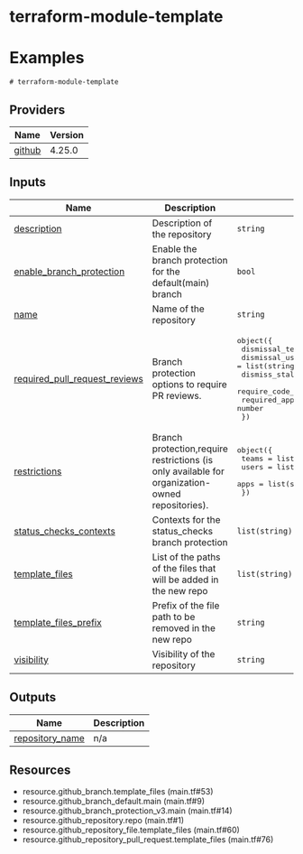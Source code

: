 # terraform-module-template
<!-- BEGIN_TF_DOCS -->
# Examples
```hcl
# terraform-module-template
```

## Providers

| Name | Version |
|------|---------|
| <a name="provider_github"></a> [github](#provider\_github) | 4.25.0 |
## Inputs

| Name | Description | Type | Default | Required |
|------|-------------|------|---------|:--------:|
| <a name="input_description"></a> [description](#input\_description) | Description of the repository | `string` | n/a | yes |
| <a name="input_enable_branch_protection"></a> [enable\_branch\_protection](#input\_enable\_branch\_protection) | Enable the branch protection for the default(main) branch | `bool` | `true` | no |
| <a name="input_name"></a> [name](#input\_name) | Name of the repository | `string` | n/a | yes |
| <a name="input_required_pull_request_reviews"></a> [required\_pull\_request\_reviews](#input\_required\_pull\_request\_reviews) | Branch protection options to require PR reviews. | <pre>object({<br>    dismissal_teams                 = list(string)<br>    dismissal_users                 = list(string)<br>    dismiss_stale_reviews           = bool<br>    require_code_owner_reviews      = bool<br>    required_approving_review_count = number<br>  })</pre> | n/a | yes |
| <a name="input_restrictions"></a> [restrictions](#input\_restrictions) | Branch protection,require restrictions (is only available for organization-owned repositories). | <pre>object({<br>    teams = list(string)<br>    users = list(string)<br>    apps  = list(string)<br>  })</pre> | n/a | yes |
| <a name="input_status_checks_contexts"></a> [status\_checks\_contexts](#input\_status\_checks\_contexts) | Contexts for the status\_checks branch protection | `list(string)` | `[]` | no |
| <a name="input_template_files"></a> [template\_files](#input\_template\_files) | List of the paths of the files that will be added in the new repo | `list(string)` | `[]` | no |
| <a name="input_template_files_prefix"></a> [template\_files\_prefix](#input\_template\_files\_prefix) | Prefix of the file path to be removed in the new repo | `string` | `""` | no |
| <a name="input_visibility"></a> [visibility](#input\_visibility) | Visibility of the repository | `string` | `"private"` | no |
## Outputs

| Name | Description |
|------|-------------|
| <a name="output_repository_name"></a> [repository\_name](#output\_repository\_name) | n/a |
## Resources

- resource.github_branch.template_files (main.tf#53)
- resource.github_branch_default.main (main.tf#9)
- resource.github_branch_protection_v3.main (main.tf#14)
- resource.github_repository.repo (main.tf#1)
- resource.github_repository_file.template_files (main.tf#60)
- resource.github_repository_pull_request.template_files (main.tf#76)
<!-- END_TF_DOCS -->

